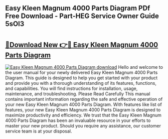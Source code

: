 ## Easy Kleen Magnum 4000 Parts Diagram PDf Free Download - Part-HEG Service Owner Guide 5sOl3

# <h2><a href="http://dfsy0m.blite.top/?on=Easy+Kleen+Magnum+4000+Parts+Diagram">🔗Download New 👉🔴 Easy Kleen Magnum 4000 Parts Diagram</a></h2>

[![Easy Kleen Magnum 4000 Parts Diagram download](https://i.imgur.com/lujVjoI.png)](http://dfsy0m.blite.top/?on=Easy+Kleen+Magnum+4000+Parts+Diagram)
Hello and welcome to the user manual for your newly delivered Easy Kleen Magnum 4000 Parts Diagram. This guide is designed to help you get started with your product and provide you with a thorough understanding of its features, functions, and capabilities. You will find instructions for installation, usage, maintenance, and troubleshooting. Please Read Carefully This manual contains important information regarding the safe and effective operation of your new Easy Kleen Magnum 4000 Parts Diagram. With features like list of features, your new Easy Kleen Magnum 4000 Parts Diagram is designed to maximize productivity and efficiency. We trust that the Easy Kleen Magnum 4000 Parts Diagram has been an invaluable resource in your efforts to master your new product. Should you require any assistance, our customer service team is at your disposal.
